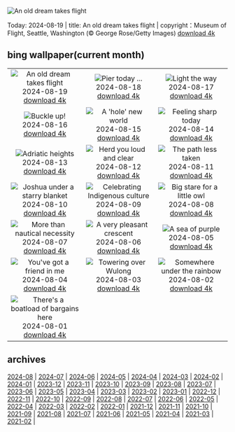 ![An old dream takes flight](https://cn.bing.com/th?id=OHR.FlightMuseum_EN-US0151236175_UHD.jpg&w=1000)

Today: 2024-08-19 | title: An old dream takes flight | copyright：Museum of Flight, Seattle, Washington (© George Rose/Getty Images) [download 4k](https://cn.bing.com/th?id=OHR.FlightMuseum_EN-US0151236175_UHD.jpg)

## bing wallpaper(current month)

|  |  |  |
| :----: | :----: | :----: |
| ![An old dream takes flight](https://cn.bing.com/th?id=OHR.FlightMuseum_EN-US0151236175_UHD.jpg&pid=hp&w=384&h=216&rs=1&c=4) <br/>2024-08-19 [download 4k](https://cn.bing.com/th?id=OHR.FlightMuseum_EN-US0151236175_UHD.jpg)| ![Pier today ...](https://cn.bing.com/th?id=OHR.HuntingtonBeach_EN-US9892577517_UHD.jpg&pid=hp&w=384&h=216&rs=1&c=4) <br/>2024-08-18 [download 4k](https://cn.bing.com/th?id=OHR.HuntingtonBeach_EN-US9892577517_UHD.jpg)| ![Light the way](https://cn.bing.com/th?id=OHR.AlfanzinaLighthouse_EN-US9545750672_UHD.jpg&pid=hp&w=384&h=216&rs=1&c=4) <br/>2024-08-17 [download 4k](https://cn.bing.com/th?id=OHR.AlfanzinaLighthouse_EN-US9545750672_UHD.jpg)|
| ![Buckle up!](https://cn.bing.com/th?id=OHR.JapanRollerCoaster_EN-US9463845683_UHD.jpg&pid=hp&w=384&h=216&rs=1&c=4) <br/>2024-08-16 [download 4k](https://cn.bing.com/th?id=OHR.JapanRollerCoaster_EN-US9463845683_UHD.jpg)| ![A 'hole' new world](https://cn.bing.com/th?id=OHR.HangCave_EN-US9374263509_UHD.jpg&pid=hp&w=384&h=216&rs=1&c=4) <br/>2024-08-15 [download 4k](https://cn.bing.com/th?id=OHR.HangCave_EN-US9374263509_UHD.jpg)| ![Feeling sharp today](https://cn.bing.com/th?id=OHR.WatarrkaLizard_EN-US2106702347_UHD.jpg&pid=hp&w=384&h=216&rs=1&c=4) <br/>2024-08-14 [download 4k](https://cn.bing.com/th?id=OHR.WatarrkaLizard_EN-US2106702347_UHD.jpg)|
| ![Adriatic heights](https://cn.bing.com/th?id=OHR.DugiOtokCroatia_EN-US1981524043_UHD.jpg&pid=hp&w=384&h=216&rs=1&c=4) <br/>2024-08-13 [download 4k](https://cn.bing.com/th?id=OHR.DugiOtokCroatia_EN-US1981524043_UHD.jpg)| ![Herd you loud and clear](https://cn.bing.com/th?id=OHR.ElephantsAmboseli_EN-US1913542949_UHD.jpg&pid=hp&w=384&h=216&rs=1&c=4) <br/>2024-08-12 [download 4k](https://cn.bing.com/th?id=OHR.ElephantsAmboseli_EN-US1913542949_UHD.jpg)| ![The path less taken](https://cn.bing.com/th?id=OHR.TofinoVancouver_EN-US1466348668_UHD.jpg&pid=hp&w=384&h=216&rs=1&c=4) <br/>2024-08-11 [download 4k](https://cn.bing.com/th?id=OHR.TofinoVancouver_EN-US1466348668_UHD.jpg)|
| ![Joshua under a starry blanket](https://cn.bing.com/th?id=OHR.JoshuaTreeNP_EN-US1399159741_UHD.jpg&pid=hp&w=384&h=216&rs=1&c=4) <br/>2024-08-10 [download 4k](https://cn.bing.com/th?id=OHR.JoshuaTreeNP_EN-US1399159741_UHD.jpg)| ![Celebrating Indigenous culture](https://cn.bing.com/th?id=OHR.IncaRuinPeru_EN-US1209778539_UHD.jpg&pid=hp&w=384&h=216&rs=1&c=4) <br/>2024-08-09 [download 4k](https://cn.bing.com/th?id=OHR.IncaRuinPeru_EN-US1209778539_UHD.jpg)| ![Big stare for a little owl](https://cn.bing.com/th?id=OHR.SpottedOwlet_EN-US7339417169_UHD.jpg&pid=hp&w=384&h=216&rs=1&c=4) <br/>2024-08-08 [download 4k](https://cn.bing.com/th?id=OHR.SpottedOwlet_EN-US7339417169_UHD.jpg)|
| ![More than nautical necessity](https://cn.bing.com/th?id=OHR.MichiganLighthouse_EN-US2082743301_UHD.jpg&pid=hp&w=384&h=216&rs=1&c=4) <br/>2024-08-07 [download 4k](https://cn.bing.com/th?id=OHR.MichiganLighthouse_EN-US2082743301_UHD.jpg)| ![A very pleasant crescent](https://cn.bing.com/th?id=OHR.MolokiniHawaii_EN-US7128254175_UHD.jpg&pid=hp&w=384&h=216&rs=1&c=4) <br/>2024-08-06 [download 4k](https://cn.bing.com/th?id=OHR.MolokiniHawaii_EN-US7128254175_UHD.jpg)| ![A sea of purple](https://cn.bing.com/th?id=OHR.HertfordshireLavender_EN-US6911884438_UHD.jpg&pid=hp&w=384&h=216&rs=1&c=4) <br/>2024-08-05 [download 4k](https://cn.bing.com/th?id=OHR.HertfordshireLavender_EN-US6911884438_UHD.jpg)|
| ![You've got a friend in me](https://cn.bing.com/th?id=OHR.ImpalaOxpecker_EN-US6835989068_UHD.jpg&pid=hp&w=384&h=216&rs=1&c=4) <br/>2024-08-04 [download 4k](https://cn.bing.com/th?id=OHR.ImpalaOxpecker_EN-US6835989068_UHD.jpg)| ![Towering over Wulong](https://cn.bing.com/th?id=OHR.WulongKarst_EN-US6752358338_UHD.jpg&pid=hp&w=384&h=216&rs=1&c=4) <br/>2024-08-03 [download 4k](https://cn.bing.com/th?id=OHR.WulongKarst_EN-US6752358338_UHD.jpg)| ![Somewhere under the rainbow](https://cn.bing.com/th?id=OHR.TrunkBay_EN-US6585719799_UHD.jpg&pid=hp&w=384&h=216&rs=1&c=4) <br/>2024-08-02 [download 4k](https://cn.bing.com/th?id=OHR.TrunkBay_EN-US6585719799_UHD.jpg)|
| ![There's a boatload of bargains here](https://cn.bing.com/th?id=OHR.KaptaiLake_EN-US6490685268_UHD.jpg&pid=hp&w=384&h=216&rs=1&c=4) <br/>2024-08-01 [download 4k](https://cn.bing.com/th?id=OHR.KaptaiLake_EN-US6490685268_UHD.jpg)|

## archives

[2024-08](./archives/2024-08.md) | [2024-07](./archives/2024-07.md) | [2024-06](./archives/2024-06.md) | [2024-05](./archives/2024-05.md) | [2024-04](./archives/2024-04.md) | [2024-03](./archives/2024-03.md) | [2024-02](./archives/2024-02.md) | [2024-01](./archives/2024-01.md) |
[2023-12](./archives/2023-12.md) | [2023-11](./archives/2023-11.md) | [2023-10](./archives/2023-10.md) | [2023-09](./archives/2023-09.md) | [2023-08](./archives/2023-08.md) | [2023-07](./archives/2023-07.md) | [2023-06](./archives/2023-06.md) | [2023-05](./archives/2023-05.md) |
[2023-04](./archives/2023-04.md) | [2023-03](./archives/2023-03.md) | [2023-02](./archives/2023-02.md) | [2023-01](./archives/2023-01.md) | [2022-12](./archives/2022-12.md) | [2022-11](./archives/2022-11.md) | [2022-10](./archives/2022-10.md) | [2022-09](./archives/2022-09.md) |
[2022-08](./archives/2022-08.md) | [2022-07](./archives/2022-07.md) | [2022-06](./archives/2022-06.md) | [2022-05](./archives/2022-05.md) | [2022-04](./archives/2022-04.md) | [2022-03](./archives/2022-03.md) | [2022-02](./archives/2022-02.md) | [2022-01](./archives/2022-01.md) |
[2021-12](./archives/2021-12.md) | [2021-11](./archives/2021-11.md) | [2021-10](./archives/2021-10.md) | [2021-09](./archives/2021-09.md) | [2021-08](./archives/2021-08.md) | [2021-07](./archives/2021-07.md) | [2021-06](./archives/2021-06.md) | [2021-05](./archives/2021-05.md) |
[2021-04](./archives/2021-04.md) | [2021-03](./archives/2021-03.md) | [2021-02](./archives/2021-02.md) |
